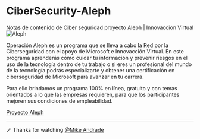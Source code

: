# CiberSecurity-Aleph
Notas de contenido de Ciber seguridad proyecto Aleph  | Innovaccion Virtual
![Aleph](https://innovaccionvirtual.my.canva.site/fc/images/81496202b12b2930a0dabe8ab943e88d.png)

Operación Aleph es un programa que se lleva a cabo la Red por la Ciberseguridad con el apoyo de Microsoft e Innovacción Virtual. En este programa aprenderás cómo cuidar tu información y prevenir riesgos en el uso de la tecnología dentro de tu trabajo o si eres un profesional del mundo de la tecnología podrás especializarte y obtener una certificación en ciberseguridad de Microsoft para avanzar en tu carrera.



Para ello brindamos un programa 100% en línea, gratuito y con temas orientados a lo que las empresas requieren, para que los participantes mejoren sus condiciones de empleabilidad.

[Proyecto Aleph](https://innovaccionvirtual.my.canva.site/fc)

---

🪄 Thanks for watching [@Mike Andrade](https://github.com/Mike-std-cpu)
